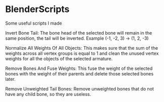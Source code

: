 # BlenderScripts
Some useful scripts I made

Invert Bone Tail:
The bone head of the selected bone will remain in the same position, the tail will be inverted. Example (-1, -2, 3) -> (1, 2, -3)

Normalize All Weights Of All Objects:
This makes sure that the sum of the weights across all vertex groups is equal to 1 and clean the unused vertex weights for all the objects of the selected armature.

Remove Bones And Fuse Weights:
This fuse the weight of the selected bones with the weight of their parents and delete those selected bones later.

Remove Unweighted Tail Bones:
Remove unweighted bones that do not have any child bone, so they are useless.
